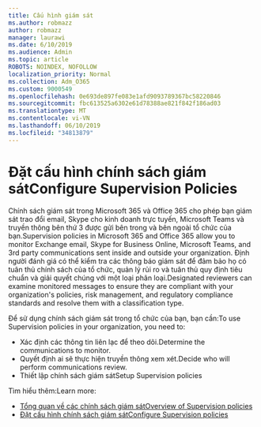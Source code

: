 ```yaml
---
title: Cấu hình giám sát
ms.author: robmazz
author: robmazz
manager: laurawi
ms.date: 6/10/2019
ms.audience: Admin
ms.topic: article
ROBOTS: NOINDEX, NOFOLLOW
localization_priority: Normal
ms.collection: Adm_O365
ms.custom: 9000549
ms.openlocfilehash: 0e693de897fe083e1afd9093789367bc58220846
ms.sourcegitcommit: fbc613525a6302e61d78388ae821f842f186ad03
ms.translationtype: MT
ms.contentlocale: vi-VN
ms.lasthandoff: 06/10/2019
ms.locfileid: "34813879"
---
```

# <a name="configure-supervision-policies"></a><span data-ttu-id="89cfa-102">Đặt cấu hình chính sách giám sát</span><span class="sxs-lookup"><span data-stu-id="89cfa-102">Configure Supervision Policies</span></span>

<span data-ttu-id="89cfa-103">Chính sách giám sát trong Microsoft 365 và Office 365 cho phép bạn giám sát trao đổi email, Skype cho kinh doanh trực tuyến, Microsoft Teams và truyền thông bên thứ 3 được gửi bên trong và bên ngoài tổ chức của bạn.</span><span class="sxs-lookup"><span data-stu-id="89cfa-103">Supervision policies in Microsoft 365 and Office 365 allow you to monitor Exchange email, Skype for Business Online, Microsoft Teams, and 3rd party communications sent inside and outside your organization.</span></span> <span data-ttu-id="89cfa-104">Định người đánh giá có thể kiểm tra các thông báo giám sát để đảm bảo họ có tuân thủ chính sách của tổ chức, quản lý rủi ro và tuân thủ quy định tiêu chuẩn và giải quyết chúng với một loại phân loại.</span><span class="sxs-lookup"><span data-stu-id="89cfa-104">Designated reviewers can examine monitored messages to ensure they are compliant with your organization's policies, risk management, and regulatory compliance standards and resolve them with a classification type.</span></span>

<span data-ttu-id="89cfa-105">Để sử dụng chính sách giám sát trong tổ chức của bạn, bạn cần:</span><span class="sxs-lookup"><span data-stu-id="89cfa-105">To use Supervision policies in your organization, you need to:</span></span>

- <span data-ttu-id="89cfa-106">Xác định các thông tin liên lạc để theo dõi.</span><span class="sxs-lookup"><span data-stu-id="89cfa-106">Determine the communications to monitor.</span></span>
- <span data-ttu-id="89cfa-107">Quyết định ai sẽ thực hiện truyền thông xem xét.</span><span class="sxs-lookup"><span data-stu-id="89cfa-107">Decide who will perform communications review.</span></span>
- <span data-ttu-id="89cfa-108">Thiết lập chính sách giám sát</span><span class="sxs-lookup"><span data-stu-id="89cfa-108">Setup Supervision policies</span></span>

<span data-ttu-id="89cfa-109">Tìm hiểu thêm:</span><span class="sxs-lookup"><span data-stu-id="89cfa-109">Learn more:</span></span>

- [<span data-ttu-id="89cfa-110">Tổng quan về các chính sách giám sát</span><span class="sxs-lookup"><span data-stu-id="89cfa-110">Overview of Supervision policies</span></span>](https://docs.microsoft.com/office365/securitycompliance/supervision-policies)
- [<span data-ttu-id="89cfa-111">Đặt cấu hình chính sách giám sát</span><span class="sxs-lookup"><span data-stu-id="89cfa-111">Configure Supervision policies</span></span>](https://docs.microsoft.com/office365/securitycompliance/configure-supervision-policies)

